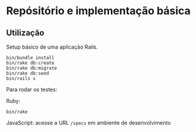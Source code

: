# Repósitório e implementação básica

## Utilização

Setup básico de uma aplicação Rails.

```
bin/bundle install
bin/rake db:create
bin/rake db:migrate 
bin/rake db:seed
bin/rails s
```

Para rodar os testes:

Ruby:

```
bin/rake
```

JavaScript: acesse a URL `/specs` em ambiente de desenvolvimento

